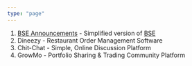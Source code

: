 ```yaml
---
type: "page"
---
```


1. [BSE Announcements](https://bse-announcements.hirawat.in/) - Simplified version of [BSE](https://www.bseindia.com/corporates/ann.html)
2. Dineezy - Restaurant Order Management Software
3. Chit-Chat - Simple, Online Discussion Platform
4. GrowMo - Portfolio Sharing & Trading Community Platform
